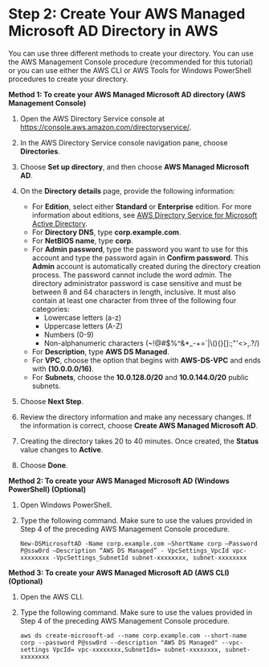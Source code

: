 # Step 2: Create Your AWS Managed Microsoft AD Directory in AWS<a name="microsoftadbasestep2"></a>

You can use three different methods to create your directory\. You can use the AWS Management Console procedure \(recommended for this tutorial\) or you can use either the AWS CLI or AWS Tools for Windows PowerShell procedures to create your directory\.

**Method 1: To create your AWS Managed Microsoft AD directory \(AWS Management Console\)**

1. Open the AWS Directory Service console at [https://console\.aws\.amazon\.com/directoryservice/](https://console.aws.amazon.com/directoryservice//)\.

1. In the AWS Directory Service console navigation pane, choose **Directories**\.

1. Choose **Set up directory**, and then choose **AWS Managed Microsoft AD**\.

1. On the **Directory details** page, provide the following information:
   + For **Edition**, select either **Standard** or **Enterprise** edition\. For more information about editions, see [AWS Directory Service for Microsoft Active Directory](what_is.md#microsoftad)\. 
   + For **Directory DNS**, type **corp\.example\.com**\.
   + For **NetBIOS name**, type **corp**\.
   + For **Admin password**, type the password you want to use for this account and type the password again in **Confirm password**\. This **Admin** account is automatically created during the directory creation process\. The password cannot include the word *admin*\. The directory administrator password is case sensitive and must be between 8 and 64 characters in length, inclusive\. It must also contain at least one character from three of the following four categories:
     + Lowercase letters \(a\-z\)
     + Uppercase letters \(A\-Z\)
     + Numbers \(0\-9\)
     + Non\-alphanumeric characters \(\~\!@\#$%^&\*\_\-\+=`\|\\\(\)\{\}\[\]:;"'<>,\.?/\)
   + For **Description**, type **AWS DS Managed**\.
   + For **VPC**, choose the option that begins with **AWS\-DS\-VPC** and ends with **\(10\.0\.0\.0/16\)**\.
   + For **Subnets**, choose the **10\.0\.128\.0/20** and **10\.0\.144\.0/20** public subnets\.

1. Choose **Next Step**\.

1. Review the directory information and make any necessary changes\. If the information is correct, choose **Create AWS Managed Microsoft AD**\.

1. Creating the directory takes 20 to 40 minutes\. Once created, the **Status** value changes to **Active**\.

1. Choose **Done**\.

**Method 2: To create your AWS Managed Microsoft AD \(Windows PowerShell\) \(Optional\)**

1. Open Windows PowerShell\.

1. Type the following command\. Make sure to use the values provided in Step 4 of the preceding AWS Management Console procedure\.

   `New-DSMicrosoftAD -Name corp.example.com –ShortName corp –Password P@ssw0rd –Description “AWS DS Managed” - VpcSettings_VpcId vpc-xxxxxxxx -VpcSettings_SubnetId subnet-xxxxxxxx, subnet-xxxxxxxx`

**Method 3: To create your AWS Managed Microsoft AD \(AWS CLI\) \(Optional\)**

1. Open the AWS CLI\.

1. Type the following command\. Make sure to use the values provided in Step 4 of the preceding AWS Management Console procedure\.

   `aws ds create-microsoft-ad --name corp.example.com --short-name corp --password P@ssw0rd --description "AWS DS Managed" --vpc-settings VpcId= vpc-xxxxxxxx,SubnetIds= subnet-xxxxxxxx, subnet-xxxxxxxx`